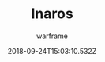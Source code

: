 ---
title: Inaros
seoTitle: Warframe Inaros. Inaros Abilities. Warfame Inaros Builds
description: Inaros commands the power of the desert. His abilities allow him to disrupt and drain enemies of their life force. He is also an extremely durable warframe with no shields but with a very large health pool.
date: 2018-09-24T15:03:10.532Z
author: warframe
layout: warframes
permalink: /warframes/inaros/
image: /images/frames/inaros.jpg
video_url: T9K69L30Pnc
footerImage: /images/frames/inaros.jpg
---